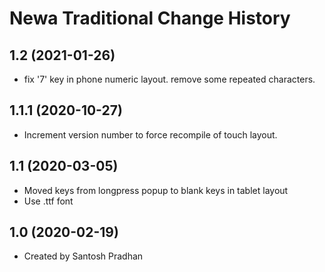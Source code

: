 Newa Traditional Change History
====================

1.2 (2021-01-26)
----------------
* fix '7' key in phone numeric layout. remove some repeated characters.

1.1.1 (2020-10-27)
----------------
* Increment version number to force recompile of touch layout.

1.1 (2020-03-05)
----------------
* Moved keys from longpress popup to blank keys in tablet layout
* Use .ttf font 

1.0 (2020-02-19)
----------------
* Created by Santosh Pradhan
